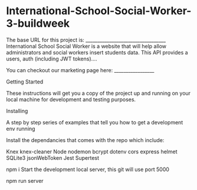 # International-School-Social-Worker-3-buildweek


The base URL for this project is: __________________________________
International School Social Worker is a website that will help allow administrators and social workers insert students data. This API provides a users, auth (including JWT tokens)....



You can checkout our marketing page here: _________________

Getting Started

These instructions will get you a copy of the project up and running on your local machine for development and testing purposes.

Installing

A step by step series of examples that tell you how to get a development env running

Install the dependancies that comes with the repo which include:

Knex
knex-cleaner
Node
nodemon
bcrypt
dotenv
cors
express
helmet
SQLite3
jsonWebToken
Jest
Supertest

npm i
Start the development local server, this git will use port 5000

npm run server
